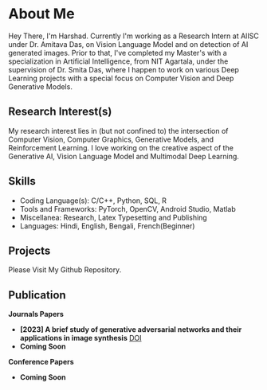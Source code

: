 # About Me
Hey There, I'm Harshad. Currently I'm working as a Research Intern at AIISC under Dr. Amitava Das, on Vision Language Model and on detection of AI generated images. Prior to that, I've completed my Master's with a specialization in Artificial Intelligence, from NIT Agartala, under the supervision of Dr. Smita Das, where I happen to work on various Deep Learning projects with a special focus on Computer Vision and Deep Generative Models.

## Research Interest(s)
My research interest lies in (but not confined to) the intersection of Computer Vision, Computer Graphics, Generative Models, and Reinforcement Learning. I love working on the creative aspect of the Generative AI, Vision Language Model and Multimodal Deep Learning.







## Skills
  - Coding Language(s): C/C++, Python, SQL, R
  - Tools and Frameworks: PyTorch, OpenCV, Android Studio, Matlab
  - Miscellanea: Research, Latex Typesetting and Publishing 
  - Languages: Hindi, English, Bengali, French(Beginner)
    
## Projects
Please Visit My Github Repository.

## Publication

**Journals Papers**

  - **[2023] A brief study of generative adversarial networks and their applications in image synthesis** [DOI](https://doi.org/10.1007/s11042-023-16175-2)
  - **Coming Soon**
  


**Conference Papers**
  - **Coming Soon**

  



